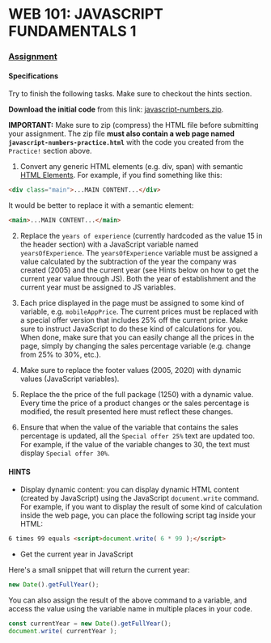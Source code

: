 # WEB 101: JAVASCRIPT FUNDAMENTALS 1

### [Assignment](#assignment)

#### Specifications

Try to finish the following tasks. Make sure to checkout the hints section.

**Download the initial code** from this link: [javascript-numbers.zip](/wp-content/uploads/javascript-numbers.zip).

**IMPORTANT:** Make sure to zip (compress) the HTML file before submitting your assignment. The zip file **must also contain a web page named `javascript-numbers-practice.html`** with the code you created from the `Practice!` section above.

1. Convert any generic HTML elements (e.g. div, span) with semantic [HTML Elements](http://www-db.deis.unibo.it/courses/TW/DOCS/w3schools/html/html5_semantic_elements.asp.html). For example, if you find something like this:

```html
<div class="main">...MAIN CONTENT...</div>
```

It would be better to replace it with a semantic element:

```html
<main>...MAIN CONTENT...</main>
```

2. Replace the `years of experience` (currently hardcoded as the value 15 in the header section) with a JavaScript variable named `yearsOfExperience`. The `yearsOfExperience` variable must be assigned a value calculated by the subtraction of the year the company was created (2005) and the current year (see Hints below on how to get the current year value through JS). Both the year of establishment and the current year must be assigned to JS variables.

3. Each price displayed in the page must be assigned to some kind of variable, e.g. `mobileAppPrice`. The current prices must be replaced with a special offer version that includes 25% off the current price. Make sure to instruct JavaScript to do these kind of calculations for you. When done, make sure that you can easily change all the prices in the page, simply by changing the sales percentage variable (e.g. change from 25% to 30%, etc.).

4. Make sure to replace the footer values (2005, 2020) with dynamic values (JavaScript variables).

5. Replace the the price of the full package (1250) with a dynamic value. Every time the price of a product changes or the sales percentage is modified, the result presented here must reflect these changes.

6. Ensure that when the value of the variable that contains the sales percentage is updated, all the `Special offer 25%` text are updated too. For example, if the value of the variable changes to 30, the text must display `Special offer 30%`.

#### HINTS

- Display dynamic content: you can display dynamic HTML content (created by  JavaScript) using the JavaScript `document.write` command. For example, if you want to display the result of some kind of calculation inside the web page, you can place the following script tag inside your HTML:

```html
6 times 99 equals <script>document.write( 6 * 99 );</script> 
```

- Get the current year in JavaScript

Here's a small snippet that will return the current year:

```js
new Date().getFullYear();
```

You can also assign the result of the above command to a variable, and access the value using the variable name in multiple places in your code.

```js
const currentYear = new Date().getFullYear();
document.write( currentYear );
```